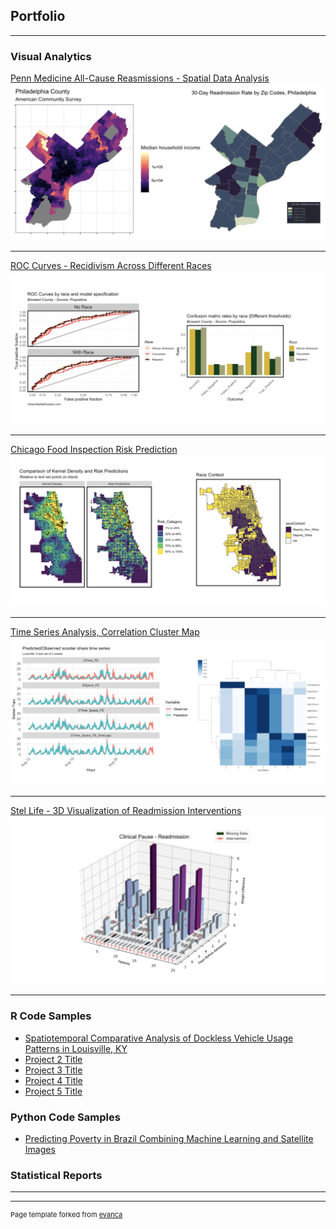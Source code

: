 ## Portfolio

---

### Visual Analytics

[Penn Medicine All-Cause Reasmissions - Spatial Data Analysis](https://zixi-liu.github.io/PennMedicineProject/Payors_ESDA_Mar17.pdf)
<img src="images/Screen Shot 2020-04-01 at 12.18.19 PM.png?raw=true"/>

---
[ROC Curves - Recidivism Across Different Races](http://example.com/)
<img src="images/Screen Shot 2020-04-01 at 1.03.29 PM.png?raw=true"/>


---
[Chicago Food Inspection Risk Prediction](http://example.com/)
<img src="images/Screen Shot 2020-04-01 at 12.42.28 PM.png?raw=true"/>

---
[Time Series Analysis, Correlation Cluster Map](https://zixi-liu.github.io/PublicPolicyAnalytics/LouisvilleFinal.html)
<img src="images/Screen Shot 2020-04-01 at 12.51.02 PM.png?raw=true"/>

---
[Stel Life - 3D Visualization of Readmission Interventions](https://lzx1126.shinyapps.io/StelTowersReport/)
<img src="images/Screen Shot 2020-04-01 at 12.30.40 PM.png?raw=true"/>

---

### R Code Samples

- [Spatiotemporal Comparative Analysis of Dockless Vehicle Usage Patterns in Louisville, KY](https://zixi-liu.github.io/PublicPolicyAnalytics/LouisvilleFinal.html)
- [Project 2 Title](http://example.com/)
- [Project 3 Title](http://example.com/)
- [Project 4 Title](http://example.com/)
- [Project 5 Title](http://example.com/)

### Python Code Samples
- [Predicting Poverty in Brazil Combining Machine Learning and Satellite Images](https://zixi-liu.github.io/GeospatialSoftwareDesign/Liu,Zixi_TermProject.pdf)

### Statistical Reports


---




---
<p style="font-size:11px">Page template forked from <a href="https://github.com/evanca/quick-portfolio">evanca</a></p>
<!-- Remove above link if you don't want to attibute -->

